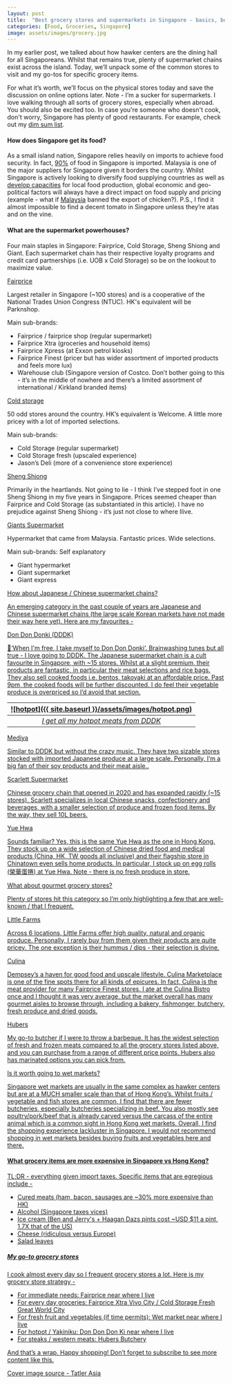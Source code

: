 ```yaml
---
layout: post
title:  "Best grocery stores and supermarkets in Singapore - basics, boutiques and value"
categories: [Food, Groceries, Singapore]
image: assets/images/grocery.jpg
---
```

In my earlier post, we talked about how hawker centers are the dining hall for all Singaporeans. Whilst that remains true, plenty of supermarket chains exist across the island. Today, we’ll unpack some of the common stores to visit and my go-tos for specific grocery items.

For what it’s worth, we’ll focus on the physical stores today and save the discussion on online options later. Note - I’m a sucker for supermarkets. I love walking through all sorts of grocery stores, especially when abroad. You should also be excited too. In case you're someone who doesn't cook, don't worry, Singapore has plenty of good restaurants. For example, check out my [dim sum list](https://fromhktosg.github.io/dimsum/).

#### How does Singapore get its food?

As a small island nation, Singapore relies heavily on imports to achieve food security. In fact, [90%](https://www.cnbc.com/2022/06/21/singapore-imports-90percent-of-its-food-how-is-it-coping-with-inflation.html) of food in Singapore is imported. Malaysia is one of the major suppliers for Singapore given it borders the country. Whilst Singapore is actively looking to diversify food supplying countries as well as [develop capacities](https://www.sfa.gov.sg/food-farming) for local food production, global economic and geo-political factors will always have a direct impact on food supply and pricing (example - what if [Malaysia](https://en.wikipedia.org/wiki/Malaysian_chicken_export_ban) banned the export of chicken?). P.S., I find it almost impossible to find a decent tomato in Singapore unless they’re atas and on the vine.

#### What are the supermarket powerhouses?

Four main staples in Singapore: Fairprice, Cold Storage, Sheng Shiong and Giant. Each supermarket chain has their respective loyalty programs and credit card partnerships (i.e. UOB x Cold Storage) so be on the lookout to maximize value.

[Fairprice](https://www.google.com/url?q=https://www.fairprice.com.sg/&sa=D&source=docs&ust=1685069303740192&usg=AOvVaw0qUJwwsAvUbcTtmtdq5dBs)

Largest retailer in Singapore (~100 stores) and is a cooperative of the National Trades Union Congress (NTUC). HK's equivalent will be Parknshop.

Main sub-brands:
+ Fairprice / fairprice shop (regular supermarket)
+ Fairprice Xtra (groceries and household items)
+ Fairprice Xpress (at Exxon petrol kiosks)
+ Fairprice Finest (pricer but has wider assortment of imported products and feels more lux)
+ Warehouse club (Singapore version of Costco. Don’t bother going to this - it’s in the middle of nowhere and there’s a limited assortment of international / Kirkland branded items)

[Cold storage](https://coldstorage.com.sg/)

50 odd stores around the country. HK’s equivalent is Welcome. A little more pricey with a lot of imported selections.

Main sub-brands:
+ Cold Storage (regular supermarket)
+ Cold Storage fresh (upscaled experience)
+ Jason’s Deli (more of a convenience store experience)

[Sheng Shiong](https://shengsiong.com.sg/)

Primarily in the heartlands. Not going to lie - I think I’ve stepped foot in one Sheng Shiong in my five years in Singapore. Prices seemed cheaper than Fairprice and Cold Storage (as substantiated in this article). I have no prejudice against Sheng Shiong - it’s just not close to where Ilive.

[Giants Supermarket](https://giant.sg/)

Hypermarket that came from Malaysia. Fantastic prices. Wide selections.

Main sub-brands: Self explanatory
+ Giant hypermarket
+ Giant supermarket
+ Giant express

<u> How about Japanese / Chinese supermarket chains? <u>

An emerging category in the past couple of years are Japanese and Chinese supermarket chains (the large scale Korean markets have not made their way here yet). Here are my favourites -

[Don Don Donki (DDDK)](https://www.dondondonki.com/sg/)

🎵‘When I'm free, I take myself to Don Don Donki’. Brainwashing tunes but all true - I love going to DDDK. The Japanese supermarket chain is a cult favourite in Singapore, with ~15 stores. Whilst at a slight premium, their products are fantastic, in particular their meat selections and rice bags. They also sell cooked foods i.e. bentos, takoyaki at an affordable price. Past 9pm, the cooked foods will be further discounted. I do feel their vegetable produce is overpriced so I’d avoid that section.

| ![hotpot]({{ site.baseurl }}/assets/images/hotpot.png)
|:--:| 
|  *I get all my hotpot meats from DDDK*  |

[Mediya](https://www.meidi-ya.com.sg/en/)

Similar to DDDK but without the crazy music. They have two sizable stores stocked with imported Japanese produce at a large scale. Personally, I’m a big fan of their soy products and their meat aisle..

[Scarlett Supermarket](https://www.scarlettsupermarket.com.sg/)

Chinese grocery chain that opened in 2020 and has expanded rapidly (~15 stores). Scarlett specializes in local Chinese snacks, confectionery and beverages, with a smaller selection of produce and frozen food items. By the way, [they sell 10L beers](https://mothership.sg/2022/02/scarlett-10l-beer-snacks/).

[Yue Hwa](https://www.yuehwa.com.sg/en-us/)

Sounds familiar? Yes, this is the same Yue Hwa as the one in Hong Kong. They stock up on a wide selection of Chinese dried food and medical products (China, HK, TW goods all inclusive) and their flagship store in Chinatown even sells home products. In particular, I stock up on egg rolls (榮華蛋捲) at Yue Hwa. Note - there is no fresh produce in store.

<u> What about gourmet grocery stores? <u>

Plenty of stores hit this category so I’m only highlighting a few that are well-known / that I frequent.

[Little Farms](https://littlefarms.com/)

Across 6 locations, Little Farms offer high quality, natural and organic produce. Personally, I rarely buy from them given their products are quite pricey. The one exception is their hummus / dips - their selection is divine.

[Culina](https://www.culina.com.sg/)

Dempsey’s a haven for good food and upscale lifestyle. Culina Marketplace is one of the fine spots there for all kinds of epicures. In fact, Culina is the meat provider for many Fairprice Finest stores. I ate at the Culina Bistro once and I thought it was very average, but the market overall has many gourmet aisles to browse through, including a bakery, fishmonger, butchery, fresh produce and dried goods.

[Hubers](https://www.hubers.com.sg/)

My go-to butcher if I were to throw a barbeque. It has the widest selection of fresh and frozen meats compared to all the grocery stores listed above, and you can purchase from a range of different price points. Hubers also has marinated options you can pick from. 

<u> Is it worth going to wet markets? <u>

Singapore wet markets are usually in the same complex as hawker centers but are at a MUCH smaller scale than that of Hong Kong’s. Whilst fruits / vegetable and fish stores are common, I find that there are fewer butcheries, especially butcheries specializing in beef. You also mostly see poultry/pork/beef that is already carved versus the carcass of the entire animal which is a common sight in Hong Kong wet markets. Overall, I find the shopping experience lackluster in Singapore. I would not recommend shopping in wet markets besides buying fruits and vegetables here and there.

#### What grocery items are more expensive in Singapore vs Hong Kong?

TL;DR - everything given import taxes. Specific items that are egregious include -

+ Cured meats (ham, bacon, sausages are ~30% more expensive than HK)
+ Alcohol (Singapore taxes vices)
+ Ice cream (Ben and Jerry's + Haagan Dazs pints cost ~USD $11 a pint, 1.7X that of the US)
+ Cheese (ridiculous versus Europe)
+ Salad leaves

##### My go-to grocery stores

I cook almost every day so I frequent grocery stores a lot. Here is my grocery store strategy -

+ For immediate needs: Fairprice near where I live
+ For every day groceries: Fairprice Xtra Vivo City / Cold Storage Fresh Great World City
+ For fresh fruit and vegetables (if time permits): Wet market near where I live
+ For hotpot / Yakiniku: Don Don Don Ki near where I live
+ For steaks / western meats: Hubers Butchery

And that’s a wrap. Happy shopping! Don’t forget to subscribe to see more content like this.

Cover image source - Tatler Asia
